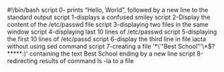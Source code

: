 #!/bin/bash
script 0- prints “Hello, World”, followed by a new line to the standard output
script 1-displays a confused smiley
script 2-Display the content of the /etc/passwd file
script 3-displaying two files in the same window
script 4-displaying last 10 lines of /etc/passwd
script 5-displaying the first 10 lines of /etc/passd
script 6-display the third line in file iacta without using sed command
script 7-creating a file '\*\\'"Best School"\'\\*$\?\*\*\*\*\*:)' containing the text Best School ending by a new line
script 8-redirecting results of command ls -la to a file

